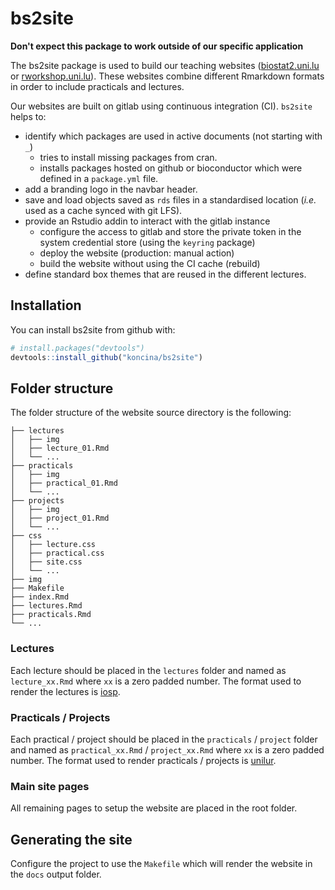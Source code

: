 
<!-- README.md is generated from README.Rmd. Please edit that file -->
bs2site
=======

**Don't expect this package to work outside of our specific application**

The bs2site package is used to build our teaching websites ([biostat2.uni.lu](https://biostat2.uni.lu) or [rworkshop.uni.lu](https://rworkshop.uni.lu)). These websites combine different Rmarkdown formats in order to include practicals and lectures.

Our websites are built on gitlab using continuous integration (CI). `bs2site` helps to:

-   identify which packages are used in active documents (not starting with `_`)
    -   tries to install missing packages from cran.
    -   installs packages hosted on github or bioconductor which were defined in a `package.yml` file.
-   add a branding logo in the navbar header.
-   save and load objects saved as `rds` files in a standardised location (*i.e.* used as a cache synced with git LFS).
-   provide an Rstudio addin to interact with the gitlab instance
    -   configure the access to gitlab and store the private token in the system credential store (using the `keyring` package)
    -   deploy the website (production: manual action)
    -   build the website without using the CI cache (rebuild)
-   define standard box themes that are reused in the different lectures.

Installation
------------

You can install bs2site from github with:

``` r
# install.packages("devtools")
devtools::install_github("koncina/bs2site")
```

Folder structure
----------------

The folder structure of the website source directory is the following:

    ├── lectures
    │   ├── img
    │   ├── lecture_01.Rmd
    │   └── ...
    ├── practicals
    │   ├── img
    │   ├── practical_01.Rmd
    │   └── ...
    ├── projects
    │   ├── img
    │   ├── project_01.Rmd
    │   └── ...
    ├── css
    │   ├── lecture.css
    │   ├── practical.css
    │   ├── site.css
    │   └── ...
    ├── img
    ├── Makefile
    ├── index.Rmd
    ├── lectures.Rmd
    ├── practicals.Rmd
    └── ...

### Lectures

Each lecture should be placed in the `lectures` folder and named as `lecture_xx.Rmd` where `xx` is a zero padded number. The format used to render the lectures is [iosp](https://github.com/koncina/iosp).

### Practicals / Projects

Each practical / project should be placed in the `practicals` / `project` folder and named as `practical_xx.Rmd` / `project_xx.Rmd` where `xx` is a zero padded number. The format used to render practicals / projects is [unilur](https://github.com/koncina/unilur).

### Main site pages

All remaining pages to setup the website are placed in the root folder.

Generating the site
-------------------

Configure the project to use the `Makefile` which will render the website in the `docs` output folder.
